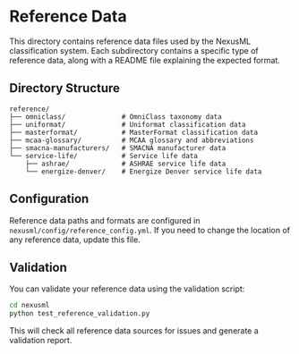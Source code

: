 # Reference Data

This directory contains reference data files used by the NexusML classification
system. Each subdirectory contains a specific type of reference data, along with
a README file explaining the expected format.

## Directory Structure

```
reference/
├── omniclass/              # OmniClass taxonomy data
├── uniformat/              # Uniformat classification data
├── masterformat/           # MasterFormat classification data
├── mcaa-glossary/          # MCAA glossary and abbreviations
├── smacna-manufacturers/   # SMACNA manufacturer data
└── service-life/           # Service life data
    ├── ashrae/             # ASHRAE service life data
    └── energize-denver/    # Energize Denver service life data
```

## Configuration

Reference data paths and formats are configured in
`nexusml/config/reference_config.yml`. If you need to change the location of any
reference data, update this file.

## Validation

You can validate your reference data using the validation script:

```bash
cd nexusml
python test_reference_validation.py
```

This will check all reference data sources for issues and generate a validation
report.
